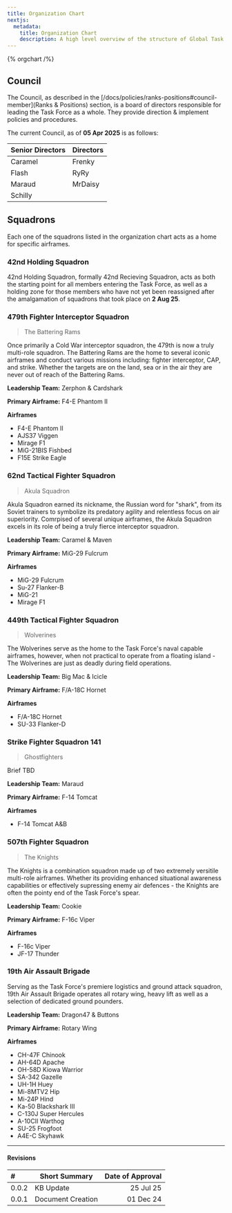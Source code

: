 ```yaml
---
title: Organization Chart
nextjs:
  metadata:
    title: Organization Chart
    description: A high level overview of the structure of Global Task Force Overlord.
---
```


{% orgchart /%}

## Council

The Council, as described in the [/docs/policies/ranks-positions#council-member](Ranks & Positions) section, is a board of directors responsible for leading the Task Force as a whole. They provide direction & implement policies and procedures.

The current Council, as of **05 Apr 2025** is as follows:

| **Senior Directors** | **Directors** |
| :------------------- | ------------- |
| Caramel              | Frenky        |
| Flash                | RyRy          |
| Maraud               | MrDaisy       |
| Schilly              |               |

## Squadrons

Each one of the squadrons listed in the organization chart acts as a home for specific airframes.

### 42nd Holding Squadron

42nd Holding Squadron, formally 42nd Recieving Squadron, acts as both the starting point for all members entering the Task Force, as well as a holding zone for those members who have not yet been reassigned after the amalgamation of squadrons that took place on **2 Aug 25**.

### 479th Fighter Interceptor Squadron

> The Battering Rams

Once primarily a Cold War interceptor squadron, the 479th is now a truly multi-role squadron. The Battering Rams are the home to several iconic airframes and conduct various missions including: fighter interceptor, CAP, and strike. Whether the targets are on the land, sea or in the air they are never out of reach of the Battering Rams.

**Leadership Team:** Zerphon & Cardshark

**Primary Airframe:** F4-E Phantom II

**Airframes**

- F4-E Phantom II
- AJS37 Viggen
- Mirage F1
- MiG-21BIS Fishbed
- F15E Strike Eagle

### 62nd Tactical Fighter Squadron

> Akula Squadron

Akula Squadron earned its nickname, the Russian word for "shark", from its Soviet trainers to symbolize its predatory agility and relentless focus on air superiority. Comrpised of several unique airframes, the Akula Squadron excels in its role of being a truly fierce interceptor squadron.

**Leadership Team:** Caramel & Maven

**Primary Airframe:** MiG-29 Fulcrum

**Airframes**

- MiG-29 Fulcrum
- Su-27 Flanker-B
- MiG-21
- Mirage F1

### 449th Tactical Fighter Squadron

> Wolverines

The Wolverines serve as the home to the Task Force's naval capable airframes, however, when not practical to operate from a floating island - The Wolverines are just as deadly during field operations.

**Leadership Team:** Big Mac & Icicle

**Primary Airframe:** F/A-18C Hornet

**Airframes**

- F/A-18C Hornet
- SU-33 Flanker-D

### Strike Fighter Squadron 141

> Ghostfighters

Brief TBD

**Leadership Team:** Maraud

**Primary Airframe:** F-14 Tomcat

**Airframes**

- F-14 Tomcat A&B

### 507th Fighter Squadron

> The Knights

The Knights is a combination squadron made up of two extremely versitile multi-role airframes. Whether its providing enhanced situational awareness capabilities or effectively supressing enemy air defences - the Knights are often the pointy end of the Task Force's spear.

**Leadership Team:** Cookie

**Primary Airframe:** F-16c Viper

**Airframes**

- F-16c Viper
- JF-17 Thunder

### 19th Air Assault Brigade

Serving as the Task Force's premiere logistics and ground attack squadron, 19th Air Assault Brigade operates all rotary wing, heavy lift as well as a selection of dedicated ground pounders.

**Leadership Team:** Dragon47 & Buttons

**Primary Airframe:** Rotary Wing

**Airframes**

- CH-47F Chinook
- AH-64D Apache
- OH-58D Kiowa Warrior
- SA-342 Gazelle
- UH-1H Huey
- Mi-8MTV2 Hip
- Mi-24P Hind
- Ka-50 Blackshark III
- C-130J Super Hercules
- A-10CII Warthog
- SU-25 Frogfoot
- A4E-C Skyhawk

---

#### Revisions

| #     | Short Summary     | Date of Approval |
| :---- | ----------------- | ---------------: |
| 0.0.2 | KB Update         |        25 Jul 25 |
| 0.0.1 | Document Creation |        01 Dec 24 |
